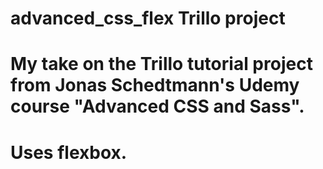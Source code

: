 # advanced_css_flex Trillo project

# My take on the Trillo tutorial project from Jonas Schedtmann's Udemy course "Advanced CSS and Sass". 
# Uses flexbox.
